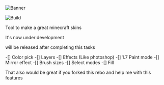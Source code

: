 ![Banner](http://s22.postimg.org/u464888ox/Banner.png)

![Build](https://ci.appveyor.com/api/projects/status/github/Kareemmax/Minecraft-Skiner?svg=true)

Tool to make a great minecraft skins

It's now under development

will be released  after completing this tasks

-[] Color pick
-[] Layers
-[] Effects (Like photoshop)
-[] 1.7 Paint mode
-[] Mirror effect
-[] Brush sizes
-[] Select modes
-[] Fill

That also would be great if you forked this rebo and help me with this features
